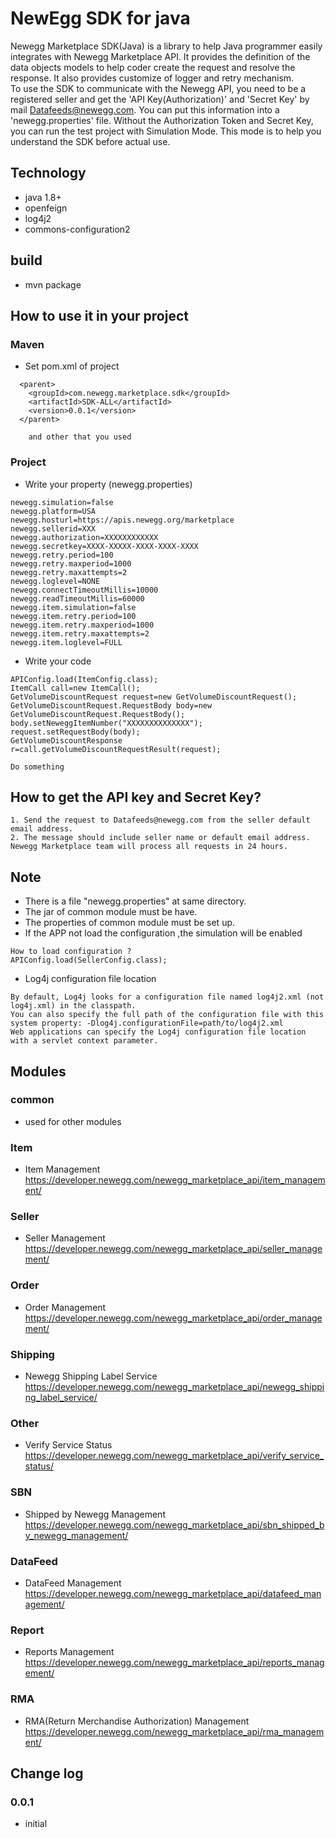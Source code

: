 # NewEgg SDK for java

Newegg Marketplace SDK(Java) is a library to help Java programmer easily integrates with Newegg Marketplace API. It provides the definition of the data objects models to help coder create the request and resolve the response. It also provides customize of logger and retry mechanism.  
To use the SDK to communicate with the Newegg API, you need to be a registered seller and get the 'API Key(Authorization)' and 'Secret Key'  by mail Datafeeds@newegg.com. You can put this information into a 'newegg.properties' file. Without the Authorization Token and Secret Key, you can run the test project with Simulation Mode. This mode is to help you understand the SDK before actual use.
## Technology
- java 1.8+
- openfeign
- log4j2
- commons-configuration2

## build
- mvn package

## How to use it in your project
### Maven
- Set pom.xml of project

```
  <parent>
    <groupId>com.newegg.marketplace.sdk</groupId>
    <artifactId>SDK-ALL</artifactId>
    <version>0.0.1</version>
  </parent>
	
	and other that you used
```
### Project 
- Write your property   (newegg.properties)

```
newegg.simulation=false
newegg.platform=USA
newegg.hosturl=https://apis.newegg.org/marketplace
newegg.sellerid=XXX
newegg.authorization=XXXXXXXXXXXX
newegg.secretkey=XXXX-XXXXX-XXXX-XXXX-XXXX
newegg.retry.period=100
newegg.retry.maxperiod=1000
newegg.retry.maxattempts=2
newegg.loglevel=NONE
newegg.connectTimeoutMillis=10000
newegg.readTimeoutMillis=60000
newegg.item.simulation=false
newegg.item.retry.period=100
newegg.item.retry.maxperiod=1000
newegg.item.retry.maxattempts=2
newegg.item.loglevel=FULL
```
- Write your code

```
APIConfig.load(ItemConfig.class);	
ItemCall call=new ItemCall();
GetVolumeDiscountRequest request=new GetVolumeDiscountRequest();
GetVolumeDiscountRequest.RequestBody body=new GetVolumeDiscountRequest.RequestBody();                          
body.setNeweggItemNumber("XXXXXXXXXXXXXX");
request.setRequestBody(body);		
GetVolumeDiscountResponse r=call.getVolumeDiscountRequestResult(request);

Do something
```

## How to get the API key and Secret Key?
    1. Send the request to Datafeeds@newegg.com from the seller default email address.
    2. The message should include seller name or default email address.
    Newegg Marketplace team will process all requests in 24 hours.

## Note
- There is a file  "newegg.properties" at same directory.
- The jar of common module must be have.
- The properties of common module must be set up.
- If the APP not load the configuration ,the simulation will be enabled 

```
How to load configuration ?
APIConfig.load(SellerConfig.class);

```
- Log4j configuration file location

```
By default, Log4j looks for a configuration file named log4j2.xml (not log4j.xml) in the classpath.
You can also specify the full path of the configuration file with this system property: -Dlog4j.configurationFile=path/to/log4j2.xml
Web applications can specify the Log4j configuration file location with a servlet context parameter.
```

## Modules
### common
- used for other modules

### Item
- Item Management  
https://developer.newegg.com/newegg_marketplace_api/item_management/

### Seller
- Seller Management  
https://developer.newegg.com/newegg_marketplace_api/seller_management/


### Order
- Order Management  
https://developer.newegg.com/newegg_marketplace_api/order_management/

### Shipping
- Newegg Shipping Label Service  
https://developer.newegg.com/newegg_marketplace_api/newegg_shipping_label_service/

### Other
- Verify Service Status  
https://developer.newegg.com/newegg_marketplace_api/verify_service_status/

### SBN
- Shipped by Newegg Management  
https://developer.newegg.com/newegg_marketplace_api/sbn_shipped_by_newegg_management/

### DataFeed
- DataFeed Management  
https://developer.newegg.com/newegg_marketplace_api/datafeed_management/

### Report
- Reports Management  
https://developer.newegg.com/newegg_marketplace_api/reports_management/

### RMA
- RMA(Return Merchandise Authorization) Management  
https://developer.newegg.com/newegg_marketplace_api/rma_management/

## Change log
### 0.0.1
- initial
